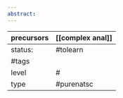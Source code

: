 ```yaml
---
abstract:
---
```

| precursors | [[complex anal]] |
| ---------- | ---------------- |
| status:    | #tolearn         |
| #tags      |                  |
| level      | #                |
| type       | #purenatsc                          |
